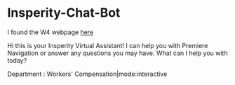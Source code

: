 # Insperity-Chat-Bot

I found the W4 webpage [here](https://devportalapps.insperity.com/OnlineFormsApplication/Packet/AssignedForms/W_4)

Hi this is your Insperity Virtual Assistant!  I can help you with Premiere Navigation or answer any questions you may have.  What can I help you with today? 


Department : Workers' Compensation|mode:interactive
